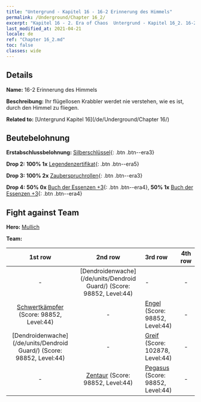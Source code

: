 ```yaml
---
title: "Untergrund - Kapitel 16 - 16-2 Erinnerung des Himmels"
permalink: /Underground/Chapter 16_2/
excerpt: "Kapitel 16 - 2. Era of Chaos  Untergrund - Kapitel 16_2. 16-2 Erinnerung des Himmels"
last_modified_at: 2021-04-21
locale: de
ref: "Chapter 16_2.md"
toc: false
classes: wide
---
```


## Details

 **Name:** 16-2 Erinnerung des Himmels

 **Beschreibung:** Ihr flügellosen Krabbler werdet nie verstehen, wie es ist, durch den Himmel zu fliegen.

 **Related to:** [Untergrund Kapitel 16](/de/Underground/Chapter 16/)

## Beutebelohnung

 **Erstabschlussbelohnung:** [Silberschlüssel](/de/Items/con_693/){: .btn .btn--era3}

 **Drop 2:** **100% 1x** [Legendenzertifikat](/de/Items/mat_67/){: .btn .btn--era5}

 **Drop 3:** **100% 2x** [Zauberspruchrollen](/de/Items/con_694/){: .btn .btn--era3}

 **Drop 4:** **50% 0x** [Buch der Essenzen +3](/de/Items/mat_60/){: .btn .btn--era4}, **50% 1x** [Buch der Essenzen +3](/de/Items/mat_60/){: .btn .btn--era4}


## Fight against Team
 **Hero:** [Mullich](/de/heroes/Mullich/)

 **Team:**


  | 1st row | 2nd row | 3rd row | 4th row |
  |:----:|:----:|:----|:----:|
  | - | [Dendroidenwache](/de/units/Dendroid Guard/) (Score: 98852, Level:44)  | - | - |
  | [Schwertkämpfer](/de/units/Swordsman/) (Score: 98852, Level:44)  | - | [Engel](/de/units/Angel/) (Score: 98852, Level:44)  | - |
  | [Dendroidenwache](/de/units/Dendroid Guard/) (Score: 98852, Level:44)  | - | [Greif](/de/units/Griffin/) (Score: 102878, Level:44)  | - |
  | - | [Zentaur](/de/units/Centaur/) (Score: 98852, Level:44)  | [Pegasus](/de/units/Pegasus/) (Score: 98852, Level:44)  | - |


